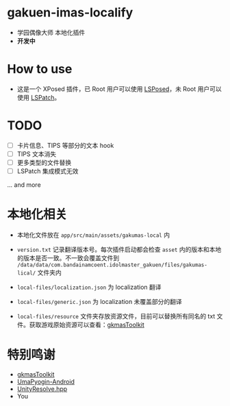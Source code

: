# gakuen-imas-localify

- 学园偶像大师 本地化插件
- **开发中**



# How to use

- 这是一个 XPosed 插件，已 Root 用户可以使用 [LSPosed](https://github.com/LSPosed/LSPosed)，未 Root 用户可以使用 [LSPatch](https://github.com/LSPosed/LSPatch)。



# TODO

- [ ] 卡片信息、TIPS 等部分的文本 hook
- [ ] TIPS 文本消失
- [ ] 更多类型的文件替换
- [ ] LSPatch 集成模式无效

... and more



# 本地化相关

- 本地化文件放在 `app/src/main/assets/gakumas-local` 内

- `version.txt` 记录翻译版本号。每次插件启动都会检查 `asset` 内的版本和本地的版本是否一致。不一致会覆盖文件到 `/data/data/com.bandainamcoent.idolmaster_gakuen/files/gakumas-lical/` 文件夹内
- `local-files/localization.json` 为 localization 翻译
- `local-files/generic.json` 为 localization 未覆盖部分的翻译
- `local-files/resource` 文件夹存放资源文件，目前可以替换所有同名的 txt 文件。获取游戏原始资源可以查看：[gkmasToolkit](https://github.com/kishidanatsumi/gkmasToolkit)



# 特别鸣谢

- [gkmasToolkit](https://github.com/kishidanatsumi/gkmasToolkit)
- [UmaPyogin-Android](https://github.com/akemimadoka/UmaPyogin-Android)
- [UnityResolve.hpp](https://github.com/issuimo/UnityResolve.hpp)
- You

